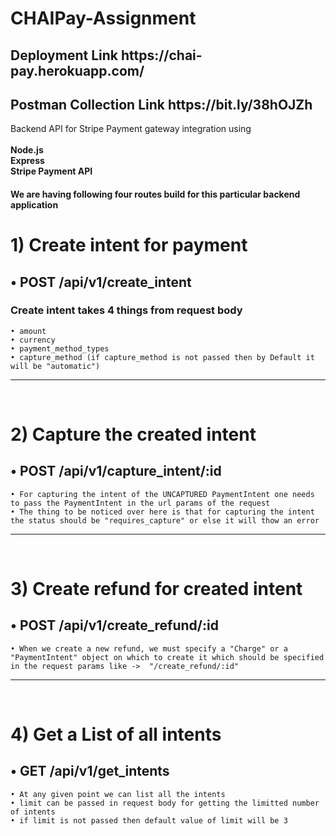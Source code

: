 # CHAIPay-Assignment
<h2>Deployment Link https://chai-pay.herokuapp.com/</h2>
<h2>Postman Collection Link https://bit.ly/38hOJZh</h2>

Backend API for Stripe Payment gateway integration using <br/><br/>
**Node.js**<br/>
**Express**<br/>
**Stripe Payment API**<br/>


<h4>We are having following four routes build for this particular backend application</h4>



<h1>1) Create intent for payment </h1>
<h2>• POST /api/v1/create_intent</h2>
    
<h3>Create intent takes 4 things from request body</h3>

    
    • amount  
    • currency 
    • payment_method_types 
    • capture_method (if capture_method is not passed then by Default it will be "automatic")
    

<hr/>
<br/>

<h1>2) Capture the created intent</h1>
<h2>• POST /api/v1/capture_intent/:id</h2>
    
    • For capturing the intent of the UNCAPTURED PaymentIntent one needs to pass the PaymentIntent in the url params of the request
    • The thing to be noticed over here is that for capturing the intent the status should be "requires_capture" or else it will thow an error

<hr/>
<br/>

<h1>3) Create refund for created intent</h1>
<h2>• POST /api/v1/create_refund/:id</h2>
    
    • When we create a new refund, we must specify a "Charge" or a "PaymentIntent" object on which to create it which should be specified in the request params like ->  "/create_refund/:id"

<hr/>
<br/>
    
<h1>4) Get a List of all intents</h1>
<h2>• GET /api/v1/get_intents</h2>

    
    • At any given point we can list all the intents 
    • limit can be passed in request body for getting the limitted number of intents
    • if limit is not passed then default value of limit will be 3
